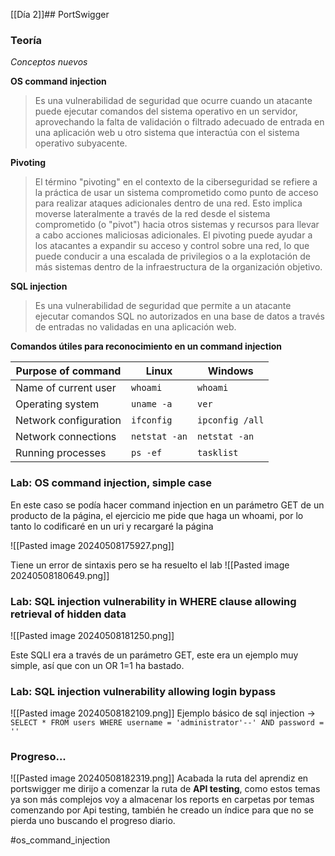 [[Día 2]]## PortSwigger

### Teoría
*Conceptos nuevos*

**OS command injection** 
>   Es una vulnerabilidad de seguridad que ocurre cuando un atacante puede ejecutar comandos del sistema operativo en un servidor, aprovechando la falta de validación o filtrado adecuado de entrada en una aplicación web u otro sistema que interactúa con el sistema operativo subyacente.

**Pivoting**
>   El término "pivoting" en el contexto de la ciberseguridad se refiere a la práctica de usar un sistema comprometido como punto de acceso para realizar ataques adicionales dentro de una red. Esto implica moverse lateralmente a través de la red desde el sistema comprometido (o "pivot") hacia otros sistemas y recursos para llevar a cabo acciones maliciosas adicionales. El pivoting puede ayudar a los atacantes a expandir su acceso y control sobre una red, lo que puede conducir a una escalada de privilegios o a la explotación de más sistemas dentro de la infraestructura de la organización objetivo.

**SQL injection**
>  Es una vulnerabilidad de seguridad que permite a un atacante ejecutar comandos SQL no autorizados en una base de datos a través de entradas no validadas en una aplicación web.

**Comandos útiles para reconocimiento en un command injection**

| Purpose of command    | Linux         | Windows         |
| --------------------- | ------------- | --------------- |
| Name of current user  | `whoami`      | `whoami`        |
| Operating system      | `uname -a`    | `ver`           |
| Network configuration | `ifconfig`    | `ipconfig /all` |
| Network connections   | `netstat -an` | `netstat -an`   |
| Running processes     | `ps -ef`      | `tasklist`      |
### Lab: OS command injection, simple case

En este caso se podía hacer command injection en un parámetro GET de un producto de la página, el ejercicio me pide que haga un whoami, por lo tanto lo codificaré en un uri y recargaré la página

![[Pasted image 20240508175927.png]]

Tiene un error de sintaxis pero se ha resuelto el lab
![[Pasted image 20240508180649.png]]

### Lab: SQL injection vulnerability in WHERE clause allowing retrieval of hidden data

![[Pasted image 20240508181250.png]]

Este SQLI era a través de un parámetro GET, este era un ejemplo muy simple, así que con un OR 1=1 ha bastado.

### Lab: SQL injection vulnerability allowing login bypass

![[Pasted image 20240508182109.png]]
Ejemplo básico de sql injection -> `SELECT * FROM users WHERE username = 'administrator'--' AND password = ''`

### Progreso...
![[Pasted image 20240508182319.png]]
Acabada la ruta del aprendiz en portswigger me dirijo a comenzar la ruta de **API testing**, como estos temas ya son más complejos voy a almacenar los reports en carpetas por temas comenzando por Api testing, también he creado un índice para que no se pierda uno buscando el progreso diario.

#os_command_injection